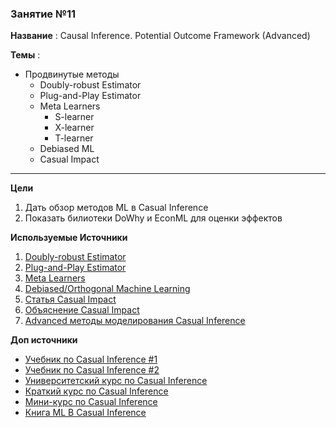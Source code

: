 ### Занятие №11

**Название** : Causal Inference. Potential Outcome Framework (Advanced)

**Темы** : 
* Продвинутые методы
  * Doubly-robust Estimator
  * Plug-and-Play Estimator
  * Meta Learners
    * S-learner
    * X-learner
    * T-learner
  * Debiased ML
  * Casual Impact

___
**Цели**
  1. Дать обзор методов ML в Casual Inference
  2. Показать билиотеки DoWhy и EconML для оценки эффектов

**Используемые Источники**

1. [Doubly-robust Estimator](https://matheusfacure.github.io/python-causality-handbook/12-Doubly-Robust-Estimation.html)
2. [Plug-and-Play Estimator](https://matheusfacure.github.io/python-causality-handbook/20-Plug-and-Play-Estimators.html)
3. [Meta Learners](https://matheusfacure.github.io/python-causality-handbook/21-Meta-Learners.html)
4. [Debiased/Orthogonal Machine Learning](https://matheusfacure.github.io/python-causality-handbook/22-Debiased-Orthogonal-Machine-Learning.html#)
5. [Статья Casual Impact](https://projecteuclid.org/journals/annals-of-applied-statistics/volume-9/issue-1/Inferring-causal-impact-using-Bayesian-structural-time-series-models/10.1214/14-AOAS788.full)
6. [Объяснение Casual Impact](https://www.youtube.com/watch?v=0_bl0A-cXcY)
7. [Advanced методы моделирования Casual Inference](https://www.youtube.com/watch?v=Kx6W-Jq3OWE)

   
**Доп источники**
* [Учебник по Casual Inference #1](https://miguelhernan.org/whatifbook)
* [Учебник по Casual Inference #2](https://library.fa.ru/files/Imbens.pdf)
* [Университетский курс по Casual Inference](https://www.cs.uic.edu/~elena/courses/fall19/cs594cil.html)
* [Краткий курс по Casual Inference](https://www.youtube.com/watch?v=CfzO4IEMVUk&list=PLoazKTcS0Rzb6bb9L508cyJ1z-U9iWkA0)
* [Мини-курс по Casual Inference](https://www.youtube.com/watch?v=zvrcyqcN9Wo&t=4243s)
* [Книга ML В Casual Inference](https://causalml-book.org/)
